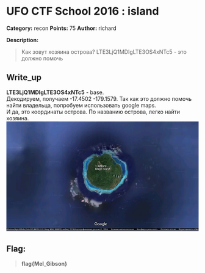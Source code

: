 # UFO CTF School 2016 : island

**Category:** recon **Points:** 75
**Author:** richard 

**Description:**

> Как зовут хозяина острова? LTE3LjQ1MDIgLTE3OS4xNTc5 - это должно помочь

## Write_up

**LTE3LjQ1MDIgLTE3OS4xNTc5** - base.  
Декодируем, получаем -17.4502 -179.1579. Так как это должно помочь найти владельца, попробуем  использовать google maps.  
И да, это координаты острова. По названию острова, легко найти хозяина.
![1](./img/1.png)

## Flag:

> **flag{Mel_Gibson}**
